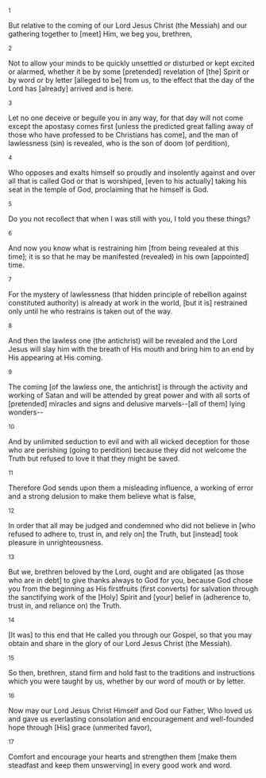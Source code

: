 <sup>1</sup> 

But relative to the coming of our Lord Jesus Christ (the Messiah) and our gathering together to [meet] Him, we beg you, brethren, 

<sup>2</sup> 

Not to allow your minds to be quickly unsettled or disturbed or kept excited or alarmed, whether it be by some [pretended] revelation of [the] Spirit or by word or by letter [alleged to be] from us, to the effect that the day of the Lord has [already] arrived and is here. 

<sup>3</sup> 

Let no one deceive or beguile you in any way, for that day will not come except the apostasy comes first [unless the predicted great falling away of those who have professed to be Christians has come], and the man of lawlessness (sin) is revealed, who is the son of doom (of perdition), 

<sup>4</sup> 

Who opposes and exalts himself so proudly and insolently against and over all that is called God or that is worshiped, [even to his actually] taking his seat in the temple of God, proclaiming that he himself is God. 

<sup>5</sup> 

Do you not recollect that when I was still with you, I told you these things? 

<sup>6</sup> 

And now you know what is restraining him [from being revealed at this time]; it is so that he may be manifested (revealed) in his own [appointed] time. 

<sup>7</sup> 

For the mystery of lawlessness (that hidden principle of rebellion against constituted authority) is already at work in the world, [but it is] restrained only until he who restrains is taken out of the way. 

<sup>8</sup> 

And then the lawless one (the antichrist) will be revealed and the Lord Jesus will slay him with the breath of His mouth and bring him to an end by His appearing at His coming. 

<sup>9</sup> 

The coming [of the lawless one, the antichrist] is through the activity and working of Satan and will be attended by great power and with all sorts of [pretended] miracles and signs and delusive marvels--[all of them] lying wonders-- 

<sup>10</sup> 

And by unlimited seduction to evil and with all wicked deception for those who are perishing (going to perdition) because they did not welcome the Truth but refused to love it that they might be saved. 

<sup>11</sup> 

Therefore God sends upon them a misleading influence, a working of error and a strong delusion to make them believe what is false, 

<sup>12</sup> 

In order that all may be judged and condemned who did not believe in [who refused to adhere to, trust in, and rely on] the Truth, but [instead] took pleasure in unrighteousness. 

<sup>13</sup> 

But we, brethren beloved by the Lord, ought and are obligated [as those who are in debt] to give thanks always to God for you, because God chose you from the beginning as His firstfruits (first converts) for salvation through the sanctifying work of the [Holy] Spirit and [your] belief in (adherence to, trust in, and reliance on) the Truth. 

<sup>14</sup> 

[It was] to this end that He called you through our Gospel, so that you may obtain and share in the glory of our Lord Jesus Christ (the Messiah). 

<sup>15</sup> 

So then, brethren, stand firm and hold fast to the traditions and instructions which you were taught by us, whether by our word of mouth or by letter. 

<sup>16</sup> 

Now may our Lord Jesus Christ Himself and God our Father, Who loved us and gave us everlasting consolation and encouragement and well-founded hope through [His] grace (unmerited favor), 

<sup>17</sup> 

Comfort and encourage your hearts and strengthen them [make them steadfast and keep them unswerving] in every good work and word.